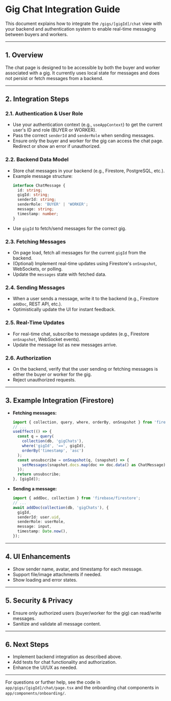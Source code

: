 # Gig Chat Integration Guide

This document explains how to integrate the `/gigs/[gigId]/chat` view with your backend and authentication system to enable real-time messaging between buyers and workers.

---

## 1. Overview
The chat page is designed to be accessible by both the buyer and worker associated with a gig. It currently uses local state for messages and does not persist or fetch messages from a backend.

---

## 2. Integration Steps

### 2.1. Authentication & User Role
- Use your authentication context (e.g., `useAppContext`) to get the current user's ID and role (BUYER or WORKER).
- Pass the correct `senderId` and `senderRole` when sending messages.
- Ensure only the buyer and worker for the gig can access the chat page. Redirect or show an error if unauthorized.

### 2.2. Backend Data Model
- Store chat messages in your backend (e.g., Firestore, PostgreSQL, etc.).
- Example message structure:
  ```ts
  interface ChatMessage {
    id: string;
    gigId: string;
    senderId: string;
    senderRole: 'BUYER' | 'WORKER';
    message: string;
    timestamp: number;
  }
  ```
- Use `gigId` to fetch/send messages for the correct gig.

### 2.3. Fetching Messages
- On page load, fetch all messages for the current `gigId` from the backend.
- (Optional) Implement real-time updates using Firestore's `onSnapshot`, WebSockets, or polling.
- Update the `messages` state with fetched data.

### 2.4. Sending Messages
- When a user sends a message, write it to the backend (e.g., Firestore `addDoc`, REST API, etc.).
- Optimistically update the UI for instant feedback.

### 2.5. Real-Time Updates
- For real-time chat, subscribe to message updates (e.g., Firestore `onSnapshot`, WebSocket events).
- Update the message list as new messages arrive.

### 2.6. Authorization
- On the backend, verify that the user sending or fetching messages is either the buyer or worker for the gig.
- Reject unauthorized requests.

---

## 3. Example Integration (Firestore)

- **Fetching messages:**
  ```ts
  import { collection, query, where, orderBy, onSnapshot } from 'firebase/firestore';
  // ...
  useEffect(() => {
    const q = query(
      collection(db, 'gigChats'),
      where('gigId', '==', gigId),
      orderBy('timestamp', 'asc')
    );
    const unsubscribe = onSnapshot(q, (snapshot) => {
      setMessages(snapshot.docs.map(doc => doc.data() as ChatMessage));
    });
    return unsubscribe;
  }, [gigId]);
  ```

- **Sending a message:**
  ```ts
  import { addDoc, collection } from 'firebase/firestore';
  // ...
  await addDoc(collection(db, 'gigChats'), {
    gigId,
    senderId: user.uid,
    senderRole: userRole,
    message: input,
    timestamp: Date.now(),
  });
  ```

---

## 4. UI Enhancements
- Show sender name, avatar, and timestamp for each message.
- Support file/image attachments if needed.
- Show loading and error states.

---

## 5. Security & Privacy
- Ensure only authorized users (buyer/worker for the gig) can read/write messages.
- Sanitize and validate all message content.

---

## 6. Next Steps
- Implement backend integration as described above.
- Add tests for chat functionality and authorization.
- Enhance the UI/UX as needed.

---

For questions or further help, see the code in `app/gigs/[gigId]/chat/page.tsx` and the onboarding chat components in `app/components/onboarding/`. 